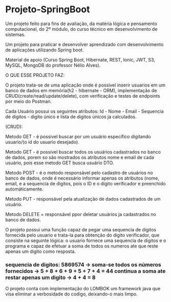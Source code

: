 # Projeto-SpringBoot

Um projeto feito para fins de avaliação, da matéria lógica e pensamento computacional, do 2º módulo, do curso técnico em desenvolvimento de sistemas.

Um projeto para praticar e desenvolver aprendizado com desenvolvimento de aplicações utilizando Spring boot.

Material de apoio (Curso Spring Boot, Hibernate, REST, Ionic, JWT, S3, MySQL, MongoDB do professor Nélio Alves).

O QUE ESSE PROJETO FAZ:
  
O projeto trata-se de uma aplicação onde é possivel inserir usuarios em um banco de dados em memória(h2 - hibernate - ORM), implementação de CRUD(create/read/update/delete), com verificação e testes de endpoints por meio do Postman.

Cada Usuário possui os seguintes atributos: Id - Nome - Email - Sequencia de digitos - digito único e lista de digitos únicos ja calculados.

(CRUD):

Metodo GET - é possivel buscar por um usuário específico digitando usuario/(o id do usuario desejado).

Metodo GET - é possivel buscar todos os usuários cadastrados no banco de dados, porem so são mostrados os atributos nome e email de cada usuário, pois esse metodo GET busca usuário DTO.

Metodo POST - é o metodo responsável pelo cadastro de usuários no banco de dados, onde é necessário informar apenas os atributos (nome, email, e a sequencia de digitos, pois o ID e o digito verificador e preenchido automáticamente. 

Metodo PUT - responsável pela atualização de dados cadastrados de um usuário.

Metodo DELETE = responsável ppor deletar usuários ja cadastrados no banco de dados.

O projeto possui uma função capaz de pegar uma sequencia de digitos fornecida pelo usuario e trata-la para obtenção do digito verificador, que consiste na seguinte lógica: o usuario fornece uma sequencia de digitos e o programa e capaz de efetuar a soma de todos os numeros ate que reste apenas um digito como resposta. 

### sequencia de digitos: 5869574 -> soma-se todos os números fornecidos -> 5 + 8 + 6 + 9 + 5 + 7 + 4 = 44 continua a soma ate restar apenas um digito -> 4 + 4 = 8

O projeto conta com implementação do LOMBOK um framework java que visa eliminar a verbosidade do codigo, deixando-o mais limpo.

